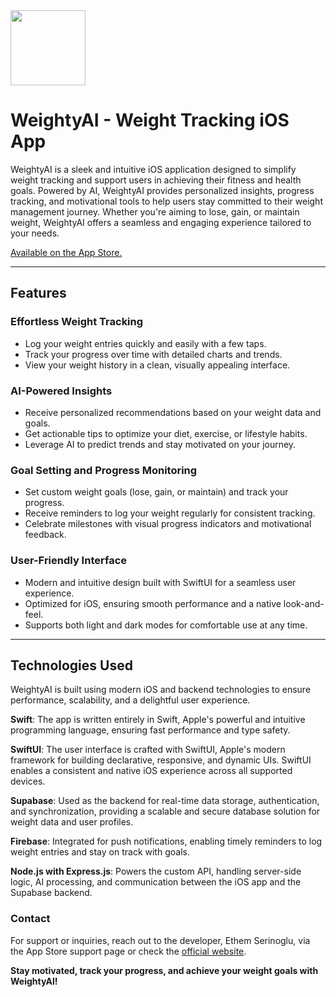 
<img src="https://weightyai.vercel.app/_next/image?url=%2Ficon.png&w=3840&q=75" width="120" height="120" />

# WeightyAI - Weight Tracking iOS App

WeightyAI is a sleek and intuitive iOS application designed to simplify weight tracking and support users in achieving their fitness and health goals. Powered by AI, WeightyAI provides personalized insights, progress tracking, and motivational tools to help users stay committed to their weight management journey. Whether you're aiming to lose, gain, or maintain weight, WeightyAI offers a seamless and engaging experience tailored to your needs.

[Available on the App Store.](https://apps.apple.com/us/app/weighty-ai-calorie-tracker/id6738309870)

<hr/>

## Features

### Effortless Weight Tracking
- Log your weight entries quickly and easily with a few taps.
- Track your progress over time with detailed charts and trends.
- View your weight history in a clean, visually appealing interface.

### AI-Powered Insights
- Receive personalized recommendations based on your weight data and goals.
- Get actionable tips to optimize your diet, exercise, or lifestyle habits.
- Leverage AI to predict trends and stay motivated on your journey.

### Goal Setting and Progress Monitoring
- Set custom weight goals (lose, gain, or maintain) and track your progress.
- Receive reminders to log your weight regularly for consistent tracking.
- Celebrate milestones with visual progress indicators and motivational feedback.

### User-Friendly Interface
- Modern and intuitive design built with SwiftUI for a seamless user experience.
- Optimized for iOS, ensuring smooth performance and a native look-and-feel.
- Supports both light and dark modes for comfortable use at any time.

<hr/>

## Technologies Used

WeightyAI is built using modern iOS and backend technologies to ensure performance, scalability, and a delightful user experience.

**Swift**: The app is written entirely in Swift, Apple's powerful and intuitive programming language, ensuring fast performance and type safety.

**SwiftUI**: The user interface is crafted with SwiftUI, Apple's modern framework for building declarative, responsive, and dynamic UIs. SwiftUI enables a consistent and native iOS experience across all supported devices.

**Supabase**: Used as the backend for real-time data storage, authentication, and synchronization, providing a scalable and secure database solution for weight data and user profiles.

**Firebase**: Integrated for push notifications, enabling timely reminders to log weight entries and stay on track with goals.

**Node.js with Express.js**: Powers the custom API, handling server-side logic, AI processing, and communication between the iOS app and the Supabase backend.

### Contact
For support or inquiries, reach out to the developer, Ethem Serinoglu, via the App Store support page or check the [official website](https://weightyai.vercel.app).

**Stay motivated, track your progress, and achieve your weight goals with WeightyAI!**
